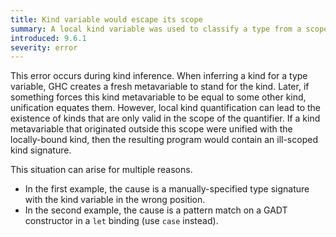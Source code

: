 ```yaml
---
title: Kind variable would escape its scope
summary: A local kind variable was used to classify a type from a scope in which the kind variable is not available.
introduced: 9.6.1
severity: error
---
```


This error occurs during kind inference. When inferring a kind for a type variable, GHC creates a fresh metavariable to stand for the kind. Later, if something forces this kind metavariable to be equal to some other kind, unification equates them. However, local kind quantification can lead to the existence of kinds that are only valid in the scope of the quantifier. If a kind metavariable that originated outside this scope were unified with the locally-bound kind, then the resulting program would contain an ill-scoped kind signature.

This situation can arise for multiple reasons.
- In the first example, the cause is a manually-specified type signature with the kind variable in the wrong position.
- In the second example, the cause is a pattern match on a GADT constructor in a `let` binding (use `case` instead).
